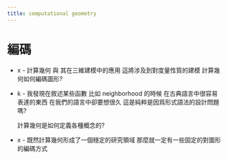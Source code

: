 ```yaml
---
title: computational geometry
---
```


# 編碼

- x -
  計算幾何 與 其在三維建模中的應用 這將涉及到對度量性質的建模
  計算幾何如何編碼圖形?

- k -
  我發現在敘述某些函數 比如 neighborhood 的時候
  在古典語言中很容易表達的東西
  在我們的語言中卻要想很久
  這是純粹是因爲形式語法的設計問題嗎?

  計算幾何是如何定義各種概念的?

- x -
  既然計算幾何形成了一個穩定的研究領域
  那麼就一定有一些固定的對圖形的編碼方式

